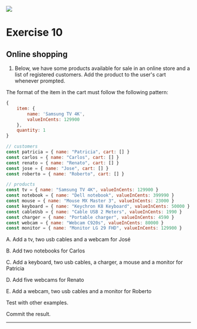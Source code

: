 ![](https://i.imgur.com/xG74tOh.png)

# Exercise 10

## Online shopping

1. Below, we have some products available for sale in an online store and a list of registered customers. Add the product to the user's cart whenever prompted.

The format of the item in the cart must follow the following pattern:

```javascript
{
    item: {
        name: 'Samsung TV 4K',
        valueInCents: 129900
    },
    quantity: 1
}
```

```javascript
// customers
const patricia = { name: "Patricia", cart: [] }
const carlos = { name: "Carlos", cart: [] }
const renato = { name: "Renato", cart: [] }
const jose = { name: "Jose", cart: [] }
const roberto = { name: "Roberto", cart: [] }

// products
const tv = { name: "Samsung TV 4K", valueInCents: 129900 }
const notebook = { name: "Dell notebook", valueInCents: 399990 }
const mouse = { name: "Mouse MX Master 3", valueInCents: 23000 }
const keyboard = { name: "Keychron K8 Keyboard", valueInCents: 50000 }
const cableUsb = { name: "Cable USB 2 Meters", valueInCents: 1990 }
const charger = { name: "Portable charger", valueInCents: 4590 }
const webcam = { name: "Webcam C920s", valueInCents: 80000 }
const monitor = { name: "Monitor LG 29 FHD", valueInCents: 129900 }
```

A. Add a tv, two usb cables and a webcam for José

B. Add two notebooks for Carlos

C. Add a keyboard, two usb cables, a charger, a mouse and a monitor for Patricia

D. Add five webcams for Renato

E. Add a webcam, two usb cables and a monitor for Roberto

Test with other examples.

Commit the result.

---